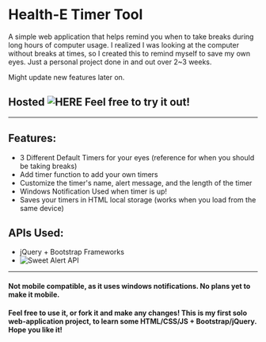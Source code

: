 # Health-E Timer Tool 
A simple web application that helps remind you when to take breaks during long hours of computer usage. I realized I was looking at the computer without breaks at times, so I created this to remind myself to save my own eyes. Just a personal project done in and out over 2~3 weeks. 

Might update new features later on. 

## Hosted ![HERE](https://davidwon7.github.io/healthe-timer-tool) Feel free to try it out!

---
## Features: 
* 3 Different Default Timers for your eyes (reference for when you should be taking breaks) 
* Add timer function to add your own timers 
* Customize the timer's name, alert message, and the length of the timer 
* Windows Notification Used when timer is up! 
* Saves your timers in HTML local storage (works when you load from the same device) 

## APIs Used: 
* jQuery + Bootstrap Frameworks 
* ![Sweet Alert API](http://t4t5.github.io/sweetalert/)

---
#### Not mobile compatible, as it uses windows notifications. No plans yet to make it mobile. 

#### Feel free to use it, or fork it and make any changes! This is my first solo web-application project, to learn some HTML/CSS/JS + Bootstrap/jQuery. Hope you like it! 



